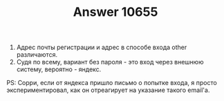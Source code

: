 ﻿---
title: "Answer 10655"
se.owner.user_id: 178988
se.owner.display_name: "Qwertiy"
se.owner.link: "https://ru.meta.stackoverflow.com/users/178988/qwertiy"
se.answer_id: 10655
se.question_id: 10654
se.post_type: answer
se.is_accepted: True
---
<ol>
<li>Адрес почты регистрации и адрес в способе входа other различаются.</li>
<li>Судя по всему, вариант без пароля - это вход через внешнюю систему, вероятно - яндекс.</li>
</ol>
<p>PS: Сорри, если от яндекса пришло письмо о попытке входа, я просто экспериментировал, как он отреагирует на указание такого email'а.</p>
<p><a href="https://i.stack.imgur.com/fcN0N.png" rel="nofollow noreferrer"><img src="https://i.stack.imgur.com/fcN0N.png" alt="" /></a></p>

